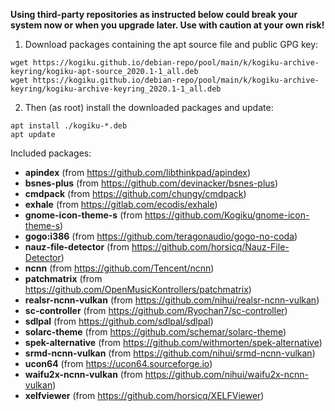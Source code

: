 **Using third-party repositories as instructed below could break your system now or when you upgrade later. Use with caution at your own risk!**
1. Download packages containing the apt source file and public GPG key:
```
wget https://kogiku.github.io/debian-repo/pool/main/k/kogiku-archive-keyring/kogiku-apt-source_2020.1-1_all.deb
wget https://kogiku.github.io/debian-repo/pool/main/k/kogiku-archive-keyring/kogiku-archive-keyring_2020.1-1_all.deb
```
2. Then (as root) install the downloaded packages and update:
```
apt install ./kogiku-*.deb
apt update
```
Included packages:
 * **apindex** (from https://github.com/libthinkpad/apindex)
 * **bsnes-plus** (from https://github.com/devinacker/bsnes-plus)
 * **cmdpack** (from https://github.com/chungy/cmdpack)
 * **exhale** (from https://gitlab.com/ecodis/exhale)
 * **gnome-icon-theme-s** (from https://github.com/Kogiku/gnome-icon-theme-s)
 * **gogo:i386** (from https://github.com/teragonaudio/gogo-no-coda)
 * **nauz-file-detector** (from https://github.com/horsicq/Nauz-File-Detector)
 * **ncnn** (from https://github.com/Tencent/ncnn)
 * **patchmatrix** (from https://github.com/OpenMusicKontrollers/patchmatrix)
 * **realsr-ncnn-vulkan** (from https://github.com/nihui/realsr-ncnn-vulkan)
 * **sc-controller** (from https://github.com/Ryochan7/sc-controller)
 * **sdlpal** (from https://github.com/sdlpal/sdlpal)
 * **solarc-theme** (from https://github.com/schemar/solarc-theme)
 * **spek-alternative** (from https://github.com/withmorten/spek-alternative)
 * **srmd-ncnn-vulkan** (from https://github.com/nihui/srmd-ncnn-vulkan)
 * **ucon64** (from https://ucon64.sourceforge.io)
 * **waifu2x-ncnn-vulkan** (from https://github.com/nihui/waifu2x-ncnn-vulkan)
 * **xelfviewer** (from https://github.com/horsicq/XELFViewer)
